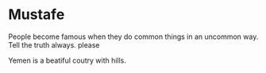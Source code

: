 # Mustafe
People become famous when they do common things in an uncommon way.
Tell the truth always. please

Yemen is a beatiful coutry with hills.